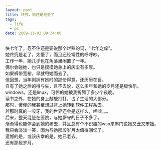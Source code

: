 ```yaml
---
layout: post
title: 终究，她还是老去了
tags:
  - life
  - pc
date: 2009-11-02 09:34:00
---
```


<div>快七年了，忍不住还是要说那个烂熟的词，"七年之痒"。
</div><div>她终究是老了，太慢了，而且还经常性的呼呼吵。</div><div>工作一年，她几乎也在角落里闲置了一年。</div><div>偶尔会碰她，也只是摸摸她身上的灰尘有多厚。</div><div>如果裤带宽裕，早就甩她而去了。</div><div></div><div>但回想，当年刚拥有她时的那份得意，还历历在目。</div><div> 自有了她之后的得与失，且不去说，这么多年和她的岁月还是极快乐。</div><div>windows，还是linux，可怜的她被我折腾了多少个夜晚。</div><div>读书之外，在她的身上敲敲打打，占了生活的大部分。</div><div>那时，傻傻的我甚至想过背上她转到软件工程系去。</div><div>若那时真的一咬牙，我的世界还会是这样么，唏嘘。。。</div><div>后来，整天混迹在医院，与她厮守的日子不多了。</div><div> 渐渐得也能体会到她的老去，并且总有个不识趣的wsn来串门说她又丑又笨拙。</div><div>我只会淡淡一笑，因为与她那段岁月太值得回忆了。</div><div></div><div>遗憾的是，或该庆幸的是，她已老去。</div><div>还有那段岁月。</div><div></div><div>
</div>
